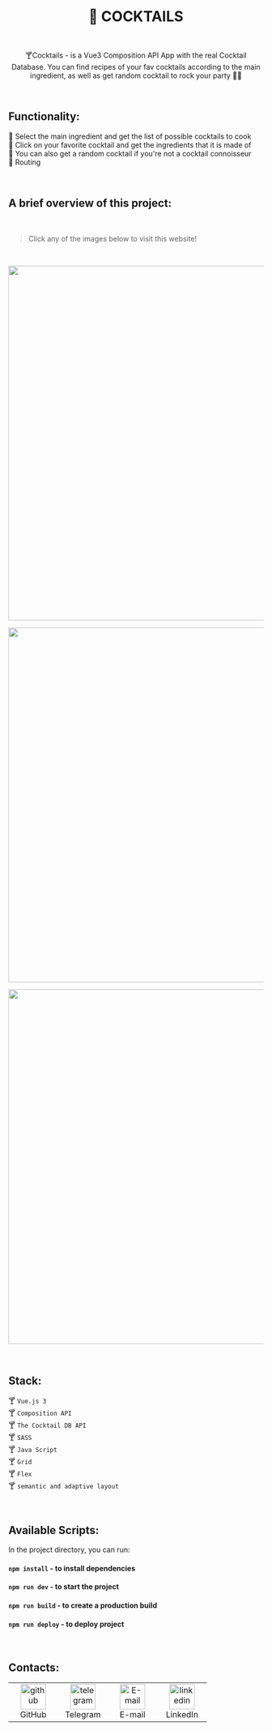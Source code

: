 <h1 align="center">🍹 COCKTAILS </h1>

<br>

<p align="center">🍸Cocktails - is a Vue3 Composition API App with the real Cocktail Database. You can find recipes of your fav cocktails according to the main ingredient, as well as get random cocktail to rock your party 🍹🎊<p>


<br>

## Functionality:

🍹 Select the main ingredient and get the list of possible cocktails to cook       
🍹 Click on your favorite cocktail and get the ingredients that it is made of    
🍹 You can also get a random cocktail if you're not a cocktail connoisseur     
🍹 Routing

<br>    

## A brief overview of this project:    

<br>

>Click any of the images below to visit this website!

<br>

[<img width="700" src="https://user-images.githubusercontent.com/108359930/268472226-acb5413d-8700-4950-ad8c-7613679749f2.png">](https://olgabull.github.io/Vue3_Cocktails/)

[<img width="700" src="https://user-images.githubusercontent.com/108359930/268472229-2fae5838-be63-49f2-ad98-52aa6bbbdc13.png">](https://olgabull.github.io/Vue3_Cocktails/)

[<img width="700" src="https://user-images.githubusercontent.com/108359930/268472230-62cdda04-2f10-4c76-bc1a-d5b3e5370e18.png">](https://olgabull.github.io/Vue3_Cocktails/random)



<br>

## Stack:

🍸 `Vue.js 3`    
🍸 `Composition API`    
🍸 `The Cocktail DB API`    
🍸 `SASS`      
🍸 `Java Script`     
🍸 `Grid`    
🍸 `Flex`      
🍸 `semantic and adaptive layout`      

<br>

## Available Scripts:

In the project directory, you can run:    

#### `npm install`    - to install dependencies 
#### `npm run dev`    - to start the project
#### `npm run build`  -  to create a production build
#### `npm run deploy` -  to deploy project

<br>

## Contacts:
<table>
  <tr>
    <td align="center" width="82">
      <a href="https://github.com/OlgaBuLL">
        <img src='https://cdn.jsdelivr.net/npm/simple-icons@3.0.1/icons/github.svg' alt='github' width="50" />
      </a><br>GitHub
     </td>
    <td align="center" width="82">
      <a href="https://t.me/bio_ol23">
        <img src='https://cdn.jsdelivr.net/npm/simple-icons@3.0.1/icons/telegram.svg' alt='telegram' width="50" />
      </a><br>Telegram
     </td>
    <td align="center" width="82">
      <a href="mailto:oska43@mail.ru">
       <img src='https://cdn.jsdelivr.net/npm/simple-icons@3.0.1/icons/mail-dot-ru.svg' alt='E-mail' width="50" />
      </a><br>E-mail
     </td>
    <td align="center" width="82">
      <a href="https://www.linkedin.com/in/olga-bulgakova-014254243/">
       <img src='https://cdn.jsdelivr.net/npm/simple-icons@3.0.1/icons/linkedin.svg' alt='linkedin' width="50" />
      </a><br>LinkedIn
     </td>
  </tr>
</table>
